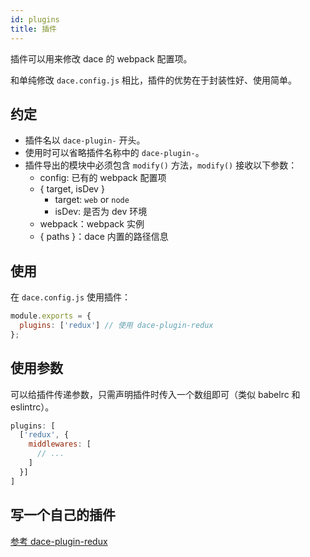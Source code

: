 ```yaml
---
id: plugins
title: 插件
---
```


插件可以用来修改 dace 的 webpack 配置项。

和单纯修改 `dace.config.js` 相比，插件的优势在于封装性好、使用简单。

## 约定

- 插件名以 `dace-plugin-` 开头。
- 使用时可以省略插件名称中的 `dace-plugin-`。
- 插件导出的模块中必须包含 `modify()` 方法，`modify()` 接收以下参数：
  - config: 已有的 webpack 配置项
  - { target, isDev }
    - target: `web` or `node`
    - isDev: 是否为 dev 环境
  - webpack：webpack 实例
  - { paths }：dace 内置的路径信息

## 使用
在 `dace.config.js` 使用插件：

```js
module.exports = {
  plugins: ['redux'] // 使用 dace-plugin-redux
};
```

## 使用参数
可以给插件传递参数，只需声明插件时传入一个数组即可（类似 babelrc 和 eslintrc）。

```js
plugins: [
  ['redux', {
    middlewares: [
      // ...
    ]
  }]
]
```

## 写一个自己的插件
[参考 dace-plugin-redux](https://github.com/dacejs/dace-plugin-redux/blob/master/src/plugin.js)

